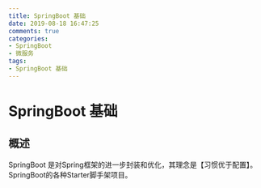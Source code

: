 ```yaml
---
title: SpringBoot 基础
date: 2019-08-18 16:47:25
comments: true
categories:
- SpringBoot
- 微服务
tags:
- SpringBoot 基础
---
```


# SpringBoot 基础

## 概述
SpringBoot 是对Spring框架的进一步封装和优化，其理念是【习惯优于配置】。SpringBoot的各种Starter脚手架项目。

<!-- more -->
